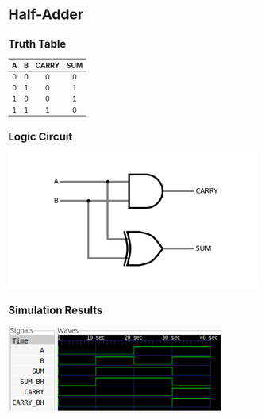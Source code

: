 # Half-Adder
## Truth Table
| A | B | CARRY | SUM |
|:-:|:-:|:-----:|:---:|
| 0 | 0 |   0   |  0  |
| 0 | 1 |   0   |  1  |
| 1 | 0 |   0   |  1  |
| 1 | 1 |   1   |  0  |

## Logic Circuit
<img src="./doc/circuit.svg">

## Simulation Results
<img src="./doc/wave.svg">

